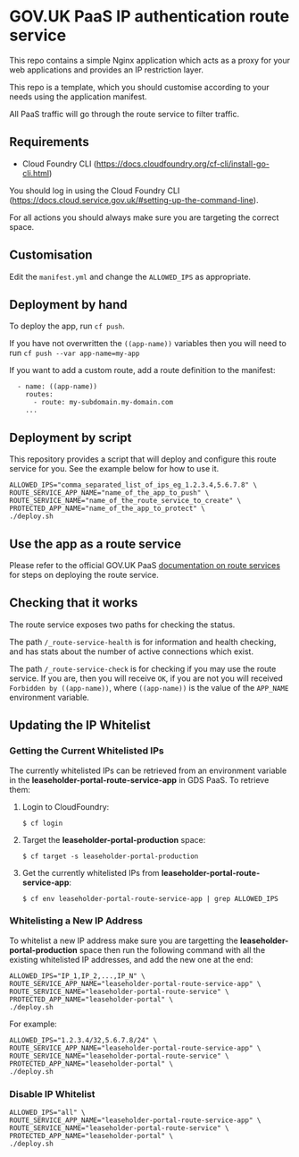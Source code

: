 # GOV.UK PaaS IP authentication route service

This repo contains a simple Nginx application which acts as a proxy for your
web applications and provides an IP restriction layer.

This repo is a template, which you should customise according to your needs
using the application manifest.

All PaaS traffic will go through the route service to filter traffic.

## Requirements

- Cloud Foundry CLI (https://docs.cloudfoundry.org/cf-cli/install-go-cli.html)

You should log in using the Cloud Foundry CLI
(https://docs.cloud.service.gov.uk/#setting-up-the-command-line).

For all actions you should always make sure you are targeting the correct
space.

## Customisation

Edit the `manifest.yml` and change the `ALLOWED_IPS` as appropriate.

## Deployment by hand

To deploy the app, run `cf push`.

If you have not overwritten the `((app-name))` variables then you will need to
run `cf push --var app-name=my-app`

If you want to add a custom route, add a route definition to the manifest:

```applications:
  - name: ((app-name))
    routes:
      - route: my-subdomain.my-domain.com
    ...
```

## Deployment by script

This repository provides a script that will deploy and configure this route service for you. See the example below for how to use it.

```shell script
ALLOWED_IPS="comma_separated_list_of_ips_eg_1.2.3.4,5.6.7.8" \
ROUTE_SERVICE_APP_NAME="name_of_the_app_to_push" \
ROUTE_SERVICE_NAME="name_of_the_route_service_to_create" \
PROTECTED_APP_NAME="name_of_the_app_to_protect" \
./deploy.sh
```

## Use the app as a route service

Please refer to the official GOV.UK PaaS
[documentation on route services](https://docs.cloud.service.gov.uk/deploying_services/route_services/#user-provided-route-services)
for steps on deploying the route service.

## Checking that it works

The route service exposes two paths for checking the status.

The path `/_route-service-health` is for information and health checking, and
has stats about the number of active connections which exist.

The path `/_route-service-check` is for checking if you may use the route
service. If you are, then you will receive `OK`, if you are not you will
received `Forbidden by ((app-name))`, where `((app-name))` is the value of the
`APP_NAME` environment variable.

## Updating the IP Whitelist

### Getting the Current Whitelisted IPs

The currently whitelisted IPs can be retrieved from an environment variable in the **leaseholder-portal-route-service-app** in GDS PaaS. To retrieve them:

1.  Login to CloudFoundry:

        $ cf login

2.  Target the **leaseholder-portal-production** space:

        $ cf target -s leaseholder-portal-production

3.  Get the currently whitelisted IPs from **leaseholder-portal-route-service-app**:

        $ cf env leaseholder-portal-route-service-app | grep ALLOWED_IPS

### Whitelisting a New IP Address

To whitelist a new IP address make sure you are targetting the **leaseholder-portal-production** space then run the following command with all the existing whitelisted IP addresses, and add the new one at the end:

```shell script
ALLOWED_IPS="IP_1,IP_2,...,IP_N" \
ROUTE_SERVICE_APP_NAME="leaseholder-portal-route-service-app" \
ROUTE_SERVICE_NAME="leaseholder-portal-route-service" \
PROTECTED_APP_NAME="leaseholder-portal" \
./deploy.sh
```

For example:

```shell script
ALLOWED_IPS="1.2.3.4/32,5.6.7.8/24" \
ROUTE_SERVICE_APP_NAME="leaseholder-portal-route-service-app" \
ROUTE_SERVICE_NAME="leaseholder-portal-route-service" \
PROTECTED_APP_NAME="leaseholder-portal" \
./deploy.sh
```

### Disable IP Whitelist

```shell script
ALLOWED_IPS="all" \
ROUTE_SERVICE_APP_NAME="leaseholder-portal-route-service-app" \
ROUTE_SERVICE_NAME="leaseholder-portal-route-service" \
PROTECTED_APP_NAME="leaseholder-portal" \
./deploy.sh
```
